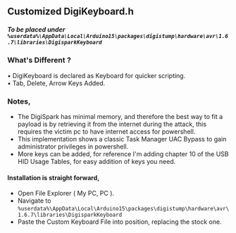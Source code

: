 ## Customized DigiKeyboard.h 
##### To be placed under `%userdata%\AppData\Local\Arduino15\packages\digistump\hardware\avr\1.6.7\libraries\DigisparkKeyboard`
   
### What's Different ?    
• DigiKeyboard is declared as Keyboard for quicker scripting.    
• Tab, Delete, Arrow Keys Added.      
   
### Notes,    
- The DigiSpark has minimal memory, and therefore the best way to fit a payload is by retrieving it from the internet during the attack, this requires the victim pc to have internet access for powershell.    
- This implementation shows a classic Task Manager UAC Bypass to gain administrator privileges in powershell.    
- More keys can be added, for reference I'm adding chapter 10 of the USB HID Usage Tables, for easy addition of keys you need.
   

#### Installation is straight forward,     
- Open File Explorer ( My PC, PC ).    
- Navigate to `%userdata%\AppData\Local\Arduino15\packages\digistump\hardware\avr\1.6.7\libraries\DigisparkKeyboard`       
- Paste the Custom Keyboard File into position, replacing the stock one.
  
  
 
